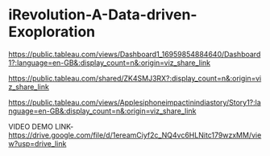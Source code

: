 # iRevolution-A-Data-driven-Exoploration 


https://public.tableau.com/views/Dashboard1_16959854884640/Dashboard1?:language=en-GB&:display_count=n&:origin=viz_share_link


https://public.tableau.com/shared/ZK4SMJ3RX?:display_count=n&:origin=viz_share_link


https://public.tableau.com/views/Applesiphoneimpactinindiastory/Story1?:language=en-GB&:display_count=n&:origin=viz_share_link


VIDEO DEMO LINK-https://drive.google.com/file/d/1ereamCiyf2c_NQ4vc6HLNitc179wzxMM/view?usp=drive_link
